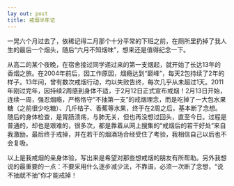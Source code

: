 ```yaml
---
lay out: post
title: 戒烟半年记
---
```


一晃六个月过去了，依稀记得二月那个十分平常的下班之前，在厕所里扔掉了我人生的最后一个烟头，随后“六月不知烟味”，想来还是值得纪念一下。

从高二的某个夜晚，在宿舍接过同学递过来的第一支烟起，就开始了长达13年的香烟之旅。在2004年前后，因工作原因，烟瘾达到“巅峰”，每天2包持续了2年的样子。13年间，曾有数次戒烟行动，均以失败告终，每次几乎从未超过1天。2011年刚过完年，因持续2周感到身体不适，于2月12日正式宣布戒烟！2月13日开始，连续一周，强忍烟瘾，严格恪守“不抽第一支”的戒烟理念，而是吃掉了一大包水果糖（之前很少吃糖）、几斤桔子、香蕉等水果，终于在2周之后，基本断了念想。随后的身体检查，是胃肠溃疡，与肺无关，但也再没想过回头，直至今日。过程是普通的，却也是艰难的，很多次，都是靠着从网上搜集的“戒烟后的若干好处”来自我激励，最后终于戒掉，并在若干的烟酒场合经受住了考验，我相信自己以后也不会复吸。

以上是我戒烟的亲身体验，写出来是希望对那些想戒烟的朋友有所帮助。另外我想说的最重要的一点：不要采用什么逐步减少法，不靠谱，必须一次断了念想，“说不抽就不抽”你才能戒掉！
